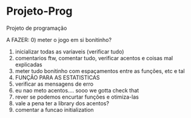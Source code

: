# Projeto-Prog
Projeto de programação



A FAZER:
0) meter o jogo em si bonitinho?
1) inicializar todas as variaveis (verificar tudo)
2) comentarios ftw, comentar tudo, verificar acentos e coisas mal explicadas
3) meter tudo bonitinho com espaçamentos entre as funções, etc e tal
4) FUNÇÃO PARA AS ESTATISTICAS
5) verificar as mensagens de erro
6) eu nao meto acentos.... sooo we gotta check that
7) rever se podemos encurtar funções e otimiza-las
8) vale a pena ter a library dos acentos?
9) comentar a funcao initialization
